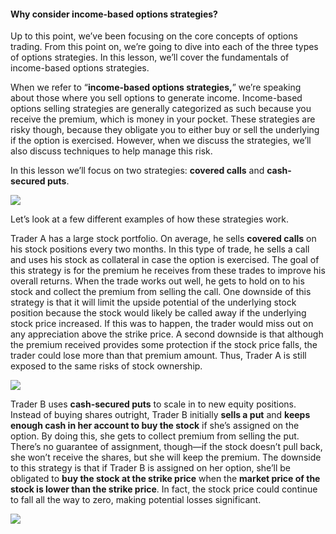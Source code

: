 #### Why consider income-based options strategies?

Up to this point, we’ve been focusing on the core concepts of options trading. From this point on, we’re going to dive into each of the three types of options strategies. In this lesson, we’ll cover the fundamentals of income-based options strategies.

When we refer to “**income-based options strategies,**” we’re speaking about those where you sell options to generate income. Income-based options selling strategies are generally categorized as such because you receive the premium, which is money in your pocket. These strategies are risky though, because they obligate you to either buy or sell the underlying if the option is exercised. However, when we discuss the strategies, we’ll also discuss techniques to help manage this risk.

In this lesson we’ll focus on two strategies: **covered calls** and **cash-secured puts**.

![](https://education.ameritrade.com/content/cms/images/BDTO_Lesson_4.10.02.jpg)

Let’s look at a few different examples of how these strategies work.

Trader A has a large stock portfolio. On average, he sells  **covered calls**  on his stock positions every two months. In this type of trade, he sells a call and uses his stock as collateral in case the option is exercised. The goal of this strategy is for the premium he receives from these trades to improve his overall returns. When the trade works out well, he gets to hold on to his stock and collect the premium from selling the call. One downside of this strategy is that it will limit the upside potential of the underlying stock position because the stock would likely be called away if the underlying stock price increased. If this was to happen, the trader would miss out on any appreciation above the strike price. A second downside is that although the premium received provides some protection if the stock price falls, the trader could lose more than that premium amount. Thus, Trader A is still exposed to the same risks of stock ownership.

![](https://education.ameritrade.com/content/cms/images/BDTO_Lesson_4.10.03.jpg)

Trader B uses  **cash-secured puts** to scale in to new equity positions. Instead of buying shares outright, Trader B initially **sells a put** and **keeps enough cash in her account to buy the stock** if she’s assigned on the option. By doing this, she gets to collect premium from selling the put. There’s no guarantee of assignment, though—if the stock doesn’t pull back, she won’t receive the shares, but she will keep the premium. The downside to this strategy is that if Trader B is assigned on her option, she’ll be obligated to **buy the stock at the strike price** when the **market price of the stock is lower than the strike price**. In fact, the stock price could continue to fall all the way to zero, making potential losses significant.

![](https://education.ameritrade.com/content/cms/images/BDTO_Lesson_4.10.04.jpg)


<!--stackedit_data:
eyJoaXN0b3J5IjpbLTIwMjU4MzAwNTcsOTIwOTg4NjQ4XX0=
-->